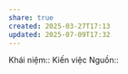 ```yaml
---
share: true
created: 2025-03-27T17:13
updated: 2025-07-09T17:32
---
```

Khái niệm:: 
Kiến việc
Nguồn:: 
